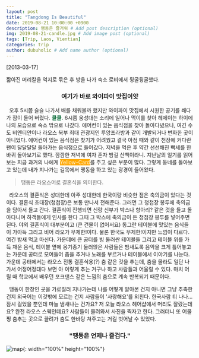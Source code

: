 ```yaml
---
layout: post
title: "Tangdong Is Beautiful"
date: 2019-08-21 10:00:00 +0900
description: 땡동은 즐거워 # Add post description (optional)
img: 2019-08-21-candle.jpg # Add image post (optional)
tags: [Trip, Laos, Vientian]
categories: trip
author: dubuholic # Add name author (optional)
---
```



[2013-03-17] 

짧아진 머리칼을 억지로 묶은 후 방을 나가 숙소 로비에서 뒹굴뒹굴했다.

### <center><p class="page-quote">여기가 바로 와이파이 맛집이얏</p></center> 

&nbsp;&nbsp;오후 5시쯤 슬슬 나가서 배를 채워볼까 했지만 와이파이 맛집에서 시원한 공기를 쐐다가 잠이 들어 버렸다. <span style="color:#006733">**쿨쿨.**</span> 
6시쯤 웅성대는 소리에 일어나 먹이를 찾아 헤메이는 하이에나의 모습으로 숙소 밖으로 나갔다. 
에어컨이 있는 음식점을 찾아 돌아다녔으나, 여긴 수도 비엔티안이나 라오스 북부 최대 관광지인 루앙프라방과 같이 개발되거나 번화한 곳이 아니었다. 
에어컨이 있는 음식점은 찾기가 어려웠고 결국 아점 때와 같이 천장에 커다란 팬이 달달달달 돌아가는 음식점으로 들어갔다. 
저녁을 먹은 후 약간 선선해진 빡세를 한 바퀴 돌아보기로 했다. 깜깜한 저녁에 여자 혼자 밤길 산책이라니. 
지난날의 일기를 읽어보는 지금 과거의 나에게 <span style="background-color:#ffaa00; color:#fff2d8;">Yellow-Card</span>를 주고 싶은 부분이 많다. 
그렇게 동네를 돌아보고 있는데 내가 지나가는 길목에서 땡동을 하고 있는 광경이 들어왔다.  

> 땡동은 라오스어로 결혼식을 의미한다.  

&nbsp;&nbsp;라오스의 결혼식은 성대한데 아주 성대한데 한국이랑 비슷한 점은 축의금이 있다는 것이다. 결혼식 초대장(청첩장)은 보통 만나서 전해준다. 그러면 그 청첩장 봉투에 축의금을 담아서 들고 간다. 결혼식이 진행되면 신랑 신부가 박스나 항아리? 같은 것을 들고 돌아다니며 하객들에게 인사를 한다 그때 그 박스에 축의금이 든 청첩장 봉투를 넣어주면 된다. 야외 결혼식이 대부분이고 (큰 건물이 없어서요) 동그란 테이블에 맛있는 음식들이 가아득 그리고 비어 라오가 무제한!이다. 물론 한국도 무제한!이지만 느낌이 다르다. 여긴 밤새 먹고 마신다. 가운데에 큰 공터를 빙 둘러싼 테이블들 그리고 테이블 위를 가득 채운 음식, 테이블 옆에 옹기종기 둘러앉은 사람들은 밤새도록 음악을 크게 틀어놓고는 가운데 공터로 모여들어 춤을 추거나 노래를 부르거나 테이블에서 이야기를 나눈다. 가운데 공터에서는 라오스 전통 결혼식용(?) 춤 같은 것을 추는데, 춤을 몰라도 일단 나가서 어정어정대다 보면 아 이렇게 추는 거구나 하고 사람들과 어울릴 수 있다. 마치 어릴 때 학교에서 배우던 포크댄스 같은 느낌의 춤으로 계속 반복되기 때문이다.

&nbsp;&nbsp;땡동이 한창인 곳을 가로질러 지나가는데 나를 어떻게 알아본 건지 아니면 그냥 추측한 건지 외국어는 이것밖에 모르는 건지 사람들이 '사랑해요'를 외친다. 한국사람 티 나나... 잠시 걸었을 뿐인데 마늘 냄새나는 건가요? 저 오늘 라오스 헤어샵에서 머리도 잘랐는데요? 완전 라오스 스웩인데요? 사람들이 몰려와서 사진을 찍자고 한다. 그러더니 또 어물쩡 춤추는 곳으로 끌려가 춤도 한바탕 쳐주고는 거길 벗어날 수 있었다.

### <center>"땡동은 언제나 즐겁다."</center>  

![map]({{site.baseurl}}/assets/img/2019-08-21-tangdong.jpg "라오스 결혼식"){: width="100%" height="100%"}
